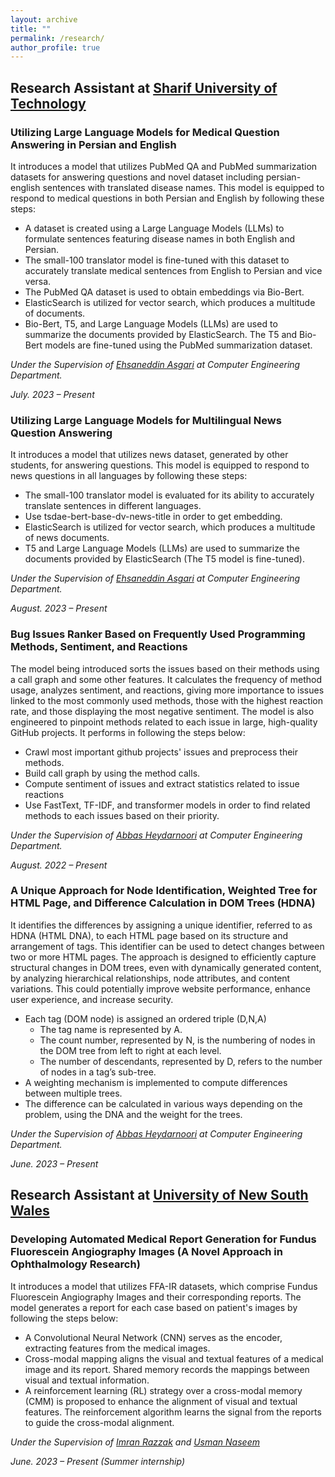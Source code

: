 ```yaml
---
layout: archive
title: ""
permalink: /research/
author_profile: true
---
```

## Research Assistant at [Sharif University of Technology](https://aut.ac.ir/)

### Utilizing Large Language Models for Medical Question Answering in Persian and English
It introduces a model that utilizes PubMed QA and PubMed summarization datasets for answering questions and novel dataset including persian-english sentences with translated disease names. This model is equipped to respond to medical questions in both Persian and English by following these steps:
- A dataset is created using a Large Language Models (LLMs) to formulate sentences featuring disease names in both English and Persian.
- The small-100 translator model is fine-tuned with this dataset to accurately translate medical sentences from English to Persian and vice versa.
- The PubMed QA dataset is used to obtain embeddings via Bio-Bert.
- ElasticSearch is utilized for vector search, which produces a multitude of documents.
- Bio-Bert, T5, and Large Language Models (LLMs) are used to summarize the documents provided by ElasticSearch. The T5 and Bio-Bert models are fine-tuned using the PubMed summarization dataset.

_Under the Supervision of  [Ehsaneddin Asgari](https://scholar.google.com/citations?user=lIVvIFsAAAAJ&hl=en) at Computer Engineering Department._

*July. 2023 – Present*


### Utilizing Large Language Models for Multilingual News Question Answering
It introduces a model that utilizes news dataset, generated by other students, for answering questions. This model is equipped to respond to news questions in all languages by following these steps:
- The small-100 translator model is evaluated for its ability to accurately translate sentences in different languages.
- Use tsdae-bert-base-dv-news-title in order to get embedding.
- ElasticSearch is utilized for vector search, which produces a multitude of news documents.
- T5 and Large Language Models (LLMs) are used to summarize the documents provided by ElasticSearch (The T5 model is fine-tuned).

_Under the Supervision of  [Ehsaneddin Asgari](https://scholar.google.com/citations?user=lIVvIFsAAAAJ&hl=en) at Computer Engineering Department._

*August. 2023 – Present*


###  Bug Issues Ranker Based on Frequently Used Programming Methods, Sentiment, and Reactions
The model being introduced sorts the issues based on their methods using a call graph and some other features.  It calculates the frequency of method usage, analyzes sentiment, and reactions, giving more importance to issues linked to the most commonly used methods, those with the highest reaction rate, and those displaying the most negative sentiment. The model is also engineered to pinpoint methods related to each issue in large, high-quality GitHub projects. It performs in following the steps below:

- Crawl most important github projects' issues and preprocess their methods.
- Build call graph by using the method calls.
- Compute sentiment of issues and extract statistics related to issue reactions
- Use FastText, TF-IDF, and transformer models in order to find related methods to each issues based on their priority.
  
_Under the Supervision of  [Abbas Heydarnoori](https://scholar.google.com/citations?user=s5vgK3kAAAAJ&hl=en) at Computer Engineering Department._  

*August. 2022 – Present*


### A Unique Approach for Node Identification, Weighted Tree for HTML Page, and Difference Calculation in DOM Trees (HDNA)
It identifies the differences by assigning a unique identifier, referred to as HDNA (HTML DNA), to each HTML page based on its structure and arrangement of tags. This identifier can be used to detect changes between two or more HTML pages. The approach is designed to efficiently capture structural changes in DOM trees, even with dynamically generated content, by analyzing hierarchical relationships, node attributes, and content variations. This could potentially improve website performance, enhance user experience, and increase security.

- Each tag (DOM node) is assigned an ordered triple (D,N,A)
  - The tag name is represented by A.
  - The count number, represented by N, is the numbering of nodes in the DOM tree from left to right at each level.
  - The number of descendants, represented by D, refers to the number of nodes in a tag’s sub-tree.
- A weighting mechanism is implemented to compute differences between multiple trees.
- The difference can be calculated in various ways depending on the problem, using the DNA and the weight for the trees.

_Under the Supervision of  [Abbas Heydarnoori](https://scholar.google.com/citations?user=s5vgK3kAAAAJ&hl=en) at Computer Engineering Department._

*June. 2023 – Present*


## Research Assistant at [University of New South Wales](https://www.unsw.edu.au/)


### Developing Automated Medical Report Generation for Fundus Fluorescein Angiography Images (A Novel Approach in Ophthalmology Research)
It introduces a model that utilizes FFA-IR datasets, which comprise Fundus Fluorescein Angiography Images and their corresponding reports. The model generates a report for each case based on patient's images by following the steps below:

- A Convolutional Neural Network (CNN) serves as the encoder, extracting features from the medical images.
- Cross-modal mapping aligns the visual and textual features of a medical image and its report. Shared memory records the mappings between visual and textual information.
- A reinforcement learning (RL) strategy over a cross-modal memory (CMM) is proposed to enhance the alignment of visual and textual features. The reinforcement algorithm learns the signal from the reports to guide the cross-modal alignment.

_Under the Supervision of  [Imran Razzak](https://scholar.google.com/citations?user=GlXI4N8AAAAJ&hl=en) and [Usman Naseem](https://scholar.google.com/citations?user=61Ou1P8AAAAJ&hl=en)_

*June. 2023 – Present (Summer internship)*


